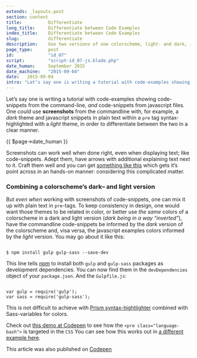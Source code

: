 ```yaml
---
extends: _layouts.post
section: content
title:          Differentiate
long_title:     Differentiate between Code Examples
index_title:    Differentiate between Code Examples
slug:           differentiate
description:    Use two versions of one colorscheme, light- and dark, in a blogpost in order to differentiate between different code environments
page_type:      post
id:             "id_07"
script:         "script-id_07-js.blade.php"
date_human:     September 2015
date_machine:   "2015-09-04"
date:   2015-09-04
intro: "Let’s say one is writing a tutorial with code-examples showing code-snippets from the command-line, _and_ code-snippets from javascript files. One <em>could</em> use <b>screenshots</b> from the commandline with, for example, a <em>dark</em> theme and javascript snippets in plain text within a <code>pre</code> tag syntax-highlighted with a <em>light</em> theme, in order to differentiate between the two in a clear manner."
---
```


Let’s say one is writing a tutorial with code-examples showing code-snippets from the command-line, _and_ code-snippets from javascript files. One <em>could</em> use <b>screenshots</b> from the commandline with, for example, a <em>dark</em> theme and javascript snippets in plain text within a <code>pre</code> tag syntax-highlighted with a <em>light</em> theme, in order to differentiate between the two in a clear manner.

<p class="publication-list__item__meta"><time datetime="{!! $page->date_machine !!}">{{ $page->date_human }}</time></p>

Screenshots can work well when done right, even when displaying text; like code-snippets. Adept them, have arrows with additional explaining text next to it. Craft them well and you can get [something like this](https://jakearchibald.com/2015/anatomy-of-responsive-images/) which gets it’s point across in an hands-on manner: considering this complicated matter.

### Combining a colorscheme’s dark– and light version
But _even when_ working with screenshots of code-snippets, one can mix it up with plain text in `pre`-tags. To keep consistency in design, one would want those themes to be related in color, or better use _the same_ colors of a colorscheme in a dark and light version (_dark being in a way “inverted”_), have the commandline code-snippets be informed by the _dark_ version of the colorscheme and, visa versa, the javascript examples colors informed by the _light_ version. You may go about it like this:

<div class="example">
<pre><code class="language-bash">
$ npm install gulp gulp-sass --save-dev
</code></pre>

<span class="text">This line tells [npm](http://npmjs.com) to install both `gulp` and `gulp-sass` packages as development dependencies. You can now find them in the `devDependencies` object of your `package.json`. And the `Gulpfile.js`:</span>

<pre><code class="language-javascript">
var gulp = require('gulp');
var sass = require('gulp-sass');
</code></pre>
</div>

This is not difficult to achieve with [Prism syntax-hightlighter](http://prismjs.com) combined with Sass-variables for colors.

Check out [this demo at Codepen](http://codepen.io/atelierbram/pen/ZbYrRJ) to see how the `<pre class="language-bash">` is targeted in the `CSS` You can see how this works out in [a different example here](http://atelierbram.github.io/Starter-Assemble-Gulp/).

<span class="note">This article was also published on [Codepen](http://codepen.io/atelierbram/post/differentiate/)</span>


